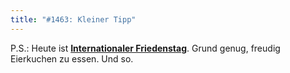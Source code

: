 ```yaml
---
title: "#1463: Kleiner Tipp"
---
```


P.S.:
Heute ist <a href="http://www.fonflatter.de/kalender"><strong>Internationaler Friedenstag</strong></a>. Grund genug, freudig Eierkuchen zu essen. Und so.

